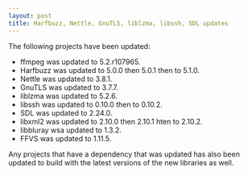```yaml
---
layout: post
title: Harfbuzz, Nettle, GnuTLS, liblzma, libssh, SDL updates
---
```


The following projects have been updated:
* ffmpeg was updated to 5.2.r107965.
* Harfbuzz was updated to 5.0.0 then 5.0.1 then to 5.1.0.
* Nettle was updated to 3.8.1.
* GnuTLS was updated to 3.7.7.
* liblzma was updated to 5.2.6.
* libssh was updated to 0.10.0 then to 0.10.2.
* SDL was updated to 2.24.0.
* libxml2 was updated to 2.10.0 then 2.10.1 hten to 2.10.2.
* libbluray wsa updated to 1.3.2.
* FFVS was updated to 1.11.5.

Any projects that have a dependency that was updated has also been updated to build with the latest versions of the new libraries as well.